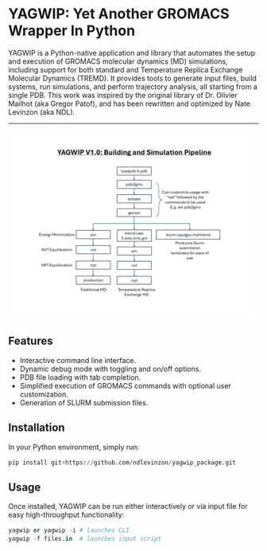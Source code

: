 # YAGWIP: Yet Another GROMACS Wrapper In Python

YAGWIP is a Python-native application and library that automates the setup and execution of GROMACS molecular dynamics (MD) simulations, including support for both standard and Temperature Replica Exchange Molecular Dynamics (TREMD). It provides tools to generate input files, build systems, run simulations, and perform trajectory analysis, all starting from a single PDB.
This work was inspired by the original library of Dr. Olivier Mailhot (aka Gregor Patof), and has been rewritten and optimized by Nate Levinzon (aka NDL).

---

![YAGWIP building and simulation pipeline](docs/yagwipv1.0.png)
 
## Features
- Interactive command line interface.
- Dynamic debug mode with toggling and on/off options.
- PDB file loading with tab completion.
- Simplified execution of GROMACS commands with optional user customization.
- Generation of SLURM submission files.

## Installation
In your Python environment, simply run:
```python
pip install git+https://github.com/ndlevinzon/yagwip_package.git
```

## Usage
Once installed, YAGWIP can be run either interactively or via input file for easy high-throughput functionality:
```python
yagwip or yagwip -i # launches CLI
yagwip -f files.in  # launches input script
```
